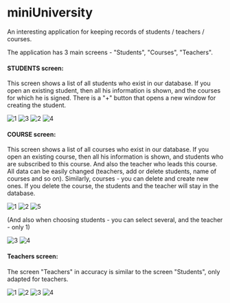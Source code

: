 # miniUniversity
An interesting application for keeping records of students / teachers / courses.

The application has 3 main screens - "Students", "Courses", "Teachers".

#### STUDENTS screen:

This screen shows a list of all students who exist in our database. If you open an existing student, then all his information is shown, and the courses for which he is signed. There is a "+" button that opens a new window for creating the student.

![1](https://user-images.githubusercontent.com/27446881/30319154-6dc1bf68-97af-11e7-8ba3-ab7051f3894f.jpeg) ![3](https://user-images.githubusercontent.com/27446881/30319155-6ddddc20-97af-11e7-985b-cb34ffe80016.jpeg) ![2](https://user-images.githubusercontent.com/27446881/30319157-6e09af8a-97af-11e7-9bb5-3d2e64bfee89.jpeg) ![4](https://user-images.githubusercontent.com/27446881/30319156-6ddff3e8-97af-11e7-833f-45b9e9793a40.jpeg)

#### COURSE screen:

This screen shows a list of all courses who exist in our database. If you open an existing course, then all his information is shown, and students who are subscribed to this course. And also the teacher who leads this course. All data can be easily changed (teachers, add or delete students, name of courses and so on). Similarly, courses - you can delete and create new ones. If you delete the course, the students and the teacher will stay in the database.


![1](https://user-images.githubusercontent.com/27446881/30319607-a40e9ac2-97b0-11e7-9886-1dfea6577180.jpeg) ![2](https://user-images.githubusercontent.com/27446881/30319608-a410c126-97b0-11e7-9b73-268b2c4bcb62.jpeg) ![5](https://user-images.githubusercontent.com/27446881/30319610-a414c866-97b0-11e7-85f6-3cd1373f7b45.jpeg)

(And also when choosing students - you can select several, and the teacher - only 1)

![3](https://user-images.githubusercontent.com/27446881/30319609-a414924c-97b0-11e7-9c61-7839caf0632b.jpeg) ![4](https://user-images.githubusercontent.com/27446881/30319611-a4190764-97b0-11e7-8530-7d880b851311.jpeg)

#### Teachers screen:

The screen "Teachers" in accuracy is similar to the screen "Students", only adapted for teachers. 

![1](https://user-images.githubusercontent.com/27446881/30319978-9d692cd6-97b1-11e7-8ab8-171f8295d2bf.jpeg) ![2](https://user-images.githubusercontent.com/27446881/30319979-9d7175bc-97b1-11e7-9da0-fb0e3b98cf8d.jpeg) ![3](https://user-images.githubusercontent.com/27446881/30319980-9d73a332-97b1-11e7-9e48-9b9da1d64fb5.jpeg) ![4](https://user-images.githubusercontent.com/27446881/30319982-9db3bd8c-97b1-11e7-8216-6fb2125405ef.jpeg)
